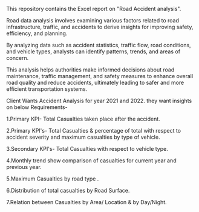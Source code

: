 This repository contains the Excel report on "Road Accident analysis".

Road data analysis involves examining various factors related to road infrastructure, traffic, and accidents to derive insights for improving safety, efficiency, and planning.

By analyzing data such as accident statistics, traffic flow, road conditions, and vehicle types, analysts can identify patterns, trends, and areas of concern. 

This analysis helps authorities make informed decisions about road maintenance, traffic management, and safety measures to enhance overall road quality and reduce accidents, ultimately leading to safer and more efficient transportation systems.

Client Wants Accident Analysis for year 2021 and 2022. they want insights on below Requirements-

1.Primary KPI- Total Casualties taken place after the accident.

2.Primary KPI's- Total Casualties & percentage of total with respect to accident severity and maximum casualties by type of vehicle.

3.Secondary KPI's- Total Casualties with respect to vehicle type.

4.Monthly trend show comparison of casualties for current year and previous year.

5.Maximum Casualties by road type .

6.Distribution of total casualties by Road Surface.

7.Relation between Casualties by Area/ Location & by Day/Night.
